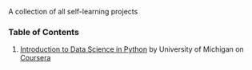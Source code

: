 A collection of all self-learning projects

### Table of Contents

1. [Introduction to Data Science in Python](https://github.com/zee-nguyen/Learning/tree/master/Data%20Science%20Intro%20-%20Python) by University of Michigan on [Coursera](https://www.coursera.org/learn/python-data-analysis)
